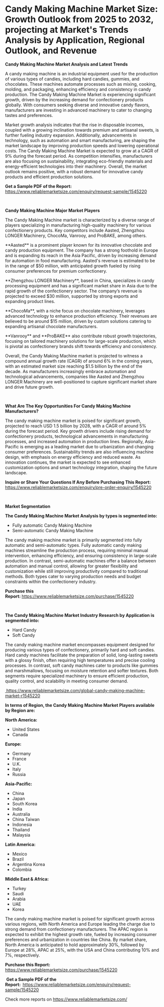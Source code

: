 <p><h1>Candy Making Machine Market Size: Growth Outlook from 2025 to 2032, projecting at Market's Trends Analysis by Application, Regional Outlook, and Revenue</h1></p><p><strong>Candy Making Machine Market Analysis and Latest Trends</strong></p>
<p><p>A candy making machine is an industrial equipment used for the production of various types of candies, including hard candies, gummies, and chocolates. These machines automate processes such as mixing, cooking, molding, and packaging, enhancing efficiency and consistency in candy production. The Candy Making Machine Market is experiencing significant growth, driven by the increasing demand for confectionery products globally. With consumers seeking diverse and innovative candy flavors, manufacturers are investing in advanced machinery to cater to changing tastes and preferences.</p><p>Market growth analysis indicates that the rise in disposable incomes, coupled with a growing inclination towards premium and artisanal sweets, is further fueling industry expansion. Additionally, advancements in technology, such as automation and smart manufacturing, are shaping the market landscape by improving production speeds and lowering operational costs. The Candy Making Machine Market is expected to grow at a CAGR of 9% during the forecast period. As competition intensifies, manufacturers are also focusing on sustainability, integrating eco-friendly materials and energy-efficient technologies into their machinery. Overall, the market outlook remains positive, with a robust demand for innovative candy products and efficient production solutions.</p></p>
<p><strong>Get a Sample PDF of the Report:&nbsp;</strong> <a href="https://www.reliablemarketsize.com/enquiry/request-sample/1545220?utm_campaign=1897&utm_medium=2&utm_source=Github&utm_content=ia&utm_term=17022025&utm_id=candy-making-machine">https://www.reliablemarketsize.com/enquiry/request-sample/1545220</a></p>
<p>&nbsp;</p>
<p><strong>Candy Making Machine Major Market Players</strong></p>
<p><p>The Candy Making Machine market is characterized by a diverse range of players specializing in manufacturing high-quality machinery for various confectionery products. Key competitors include Aasted, Zhengzhou LONGER Machinery, ChocoMa, Vanrooy, and ProBAKE, among others.</p><p>**Aasted** is a prominent player known for its innovative chocolate and candy production equipment. The company has a strong foothold in Europe and is expanding its reach in the Asia Pacific, driven by increasing demand for automation in food manufacturing. Aasted's revenue is estimated to be in the range of $50 million, with anticipated growth fueled by rising consumer preferences for premium confectionery.</p><p>**Zhengzhou LONGER Machinery**, based in China, specializes in candy processing equipment and has a significant market share in Asia due to the rapid growth of the confectionery sector. The company’s revenue is projected to exceed $30 million, supported by strong exports and expanding product lines.</p><p>**ChocoMa**, with a niche focus on chocolate machinery, leverages advanced technology to enhance production efficiency. Their revenues are believed to be around $15 million, driven by custom solutions catering to expanding artisanal chocolate manufacturers.</p><p>**Vanrooy** and **ProBAKE** also contribute robust growth trajectories, focusing on tailored machinery solutions for large-scale production, which is pivotal as confectionery brands shift towards efficiency and consistency.</p><p>Overall, the Candy Making Machine market is projected to witness a compound annual growth rate (CAGR) of around 6% in the coming years, with an estimated market size reaching $1.5 billion by the end of the decade. As manufacturers increasingly embrace automation and technological advancements, companies like Aasted and Zhengzhou LONGER Machinery are well-positioned to capture significant market share and drive future growth.</p></p>
<p>&nbsp;</p>
<p><strong>What Are The Key Opportunities For Candy Making Machine Manufacturers?</strong></p>
<p><p>The candy making machine market is poised for significant growth, projected to reach USD 1.5 billion by 2028, with a CAGR of around 5% during the forecast period. Key growth drivers include rising demand for confectionery products, technological advancements in manufacturing processes, and increased automation in production lines. Regionally, Asia-Pacific is emerging as a leading market due to urbanization and changing consumer preferences. Sustainability trends are also influencing machine design, with emphasis on energy efficiency and reduced waste. As innovation continues, the market is expected to see enhanced customization options and smart technology integration, shaping the future landscape.</p></p>
<p><strong>Inquire or Share Your Questions If Any Before Purchasing This Report:</strong> <a href="https://www.reliablemarketsize.com/enquiry/pre-order-enquiry/1545220?utm_campaign=1897&utm_medium=2&utm_source=Github&utm_content=ia&utm_term=17022025&utm_id=candy-making-machine">https://www.reliablemarketsize.com/enquiry/pre-order-enquiry/1545220</a></p>
<p>&nbsp;</p>
<p><strong>Market Segmentation</strong></p>
<p><strong>The Candy Making Machine Market Analysis by types is segmented into:</strong></p>
<p><ul><li>Fully automatic Candy Making Machine</li><li>Semi-automatic Candy Making Machine</li></ul></p>
<p><p>The candy making machine market is primarily segmented into fully automatic and semi-automatic types. Fully automatic candy making machines streamline the production process, requiring minimal manual intervention, enhancing efficiency, and ensuring consistency in large-scale production. In contrast, semi-automatic machines offer a balance between automation and manual control, allowing for greater flexibility and customization while still improving productivity compared to traditional methods. Both types cater to varying production needs and budget constraints within the confectionery industry.</p></p>
<p><strong>Purchase this Report:&nbsp;</strong><a href="https://www.reliablemarketsize.com/purchase/1545220?utm_campaign=1897&utm_medium=2&utm_source=Github&utm_content=ia&utm_term=17022025&utm_id=candy-making-machine">https://www.reliablemarketsize.com/purchase/1545220</a></p>
<p>&nbsp;</p>
<p><strong>The Candy Making Machine Market Industry Research by Application is segmented into:</strong></p>
<p><ul><li>Hard Candy</li><li>Soft Candy</li></ul></p>
<p><p>The candy making machine market encompasses equipment designed for producing various types of confectionery, primarily hard and soft candies. Hard candy machines facilitate the preparation of solid, long-lasting sweets with a glossy finish, often requiring high temperatures and precise cooling processes. In contrast, soft candy machines cater to products like gummies and marshmallows, focusing on moisture retention and softer textures. Both segments require specialized machinery to ensure efficient production, quality control, and scalability in meeting consumer demand.</p></p>
<p><a href="https://www.reliablemarketsize.com/global-candy-making-machine-market-r1545220?utm_campaign=1897&utm_medium=2&utm_source=Github&utm_content=ia&utm_term=17022025&utm_id=candy-making-machine">&nbsp;https://www.reliablemarketsize.com/global-candy-making-machine-market-r1545220</a></p>
<p><strong>In terms of Region, the Candy Making Machine Market Players available by Region are:</strong></p>
<p>
    <p> <strong> North America: </strong>
        <ul>
            <li>United States</li>
            <li>Canada</li>
        </ul>
        </p> 
    <p> <strong> Europe: </strong>
        <ul>
            <li>Germany</li>
            <li>France</li>
            <li>U.K.</li>
            <li>Italy</li>
            <li>Russia</li>
        </ul>
        </p> 
    <p> <strong> Asia-Pacific: </strong>
        <ul>
            <li>China</li>
            <li>Japan</li>
            <li>South Korea</li>
            <li>India</li>
            <li>Australia</li>
            <li>China Taiwan</li>
            <li>Indonesia</li>
            <li>Thailand</li>
            <li>Malaysia</li>
        </ul>
        </p> 
    <p> <strong> Latin America: </strong>
        <ul>
            <li>Mexico</li>
            <li>Brazil</li>
            <li>Argentina Korea</li>
            <li>Colombia</li>
        </ul>
        </p> 
    <p> <strong> Middle East & Africa: </strong>
        <ul>
            <li>Turkey</li>
            <li>Saudi</li>
            <li>Arabia</li>
            <li>UAE</li>
            <li>Korea</li>
        </ul>
    </p>
    </p>
<p><p>The candy making machine market is poised for significant growth across various regions, with North America and Europe leading the charge due to strong demand from confectionery manufacturers. The APAC region is expected to exhibit the highest growth rate, fueled by increasing consumer preferences and urbanization in countries like China. By market share, North America is anticipated to hold approximately 30%, followed by Europe at 28%, APAC at 25%, with the USA and China contributing 10% and 7%, respectively.</p></p>
<p><strong>Purchase this Report: </strong><a href="https://www.reliablemarketsize.com/purchase/1545220?utm_campaign=1897&utm_medium=2&utm_source=Github&utm_content=ia&utm_term=17022025&utm_id=candy-making-machine">https://www.reliablemarketsize.com/purchase/1545220</a></p>
<p>&nbsp;<strong>Get a Sample PDF of the Report:&nbsp;&nbsp;</strong><a href="https://www.reliablemarketsize.com/enquiry/request-sample/1545220?utm_campaign=1897&utm_medium=2&utm_source=Github&utm_content=ia&utm_term=17022025&utm_id=candy-making-machine">https://www.reliablemarketsize.com/enquiry/request-sample/1545220</a></p>
<p><strong></strong></p>
<p>Check more reports on <a href="https://www.reliablemarketsize.com/?utm_campaign=1897&utm_medium=2&utm_source=Github&utm_content=ia&utm_term=17022025&utm_id=candy-making-machine">https://www.reliablemarketsize.com/</a></p>